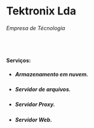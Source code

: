 # Tektronix  Lda 
###### *Empresa de Técnologia*

<br>

#### **Serviços:**
-  ##### 	Armazenamento em nuvem.
-  ##### 	Servidor de arquivos.
-  ##### 	Servidor Proxy.
-  ##### 	Servidor Web.
